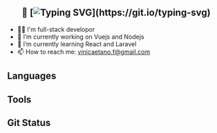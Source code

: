 <div align="center">

## 👋 [![Typing SVG](https://readme-typing-svg.demolab.com?font=&pause=1000&color=F7F7F7&multiline=true&width=215&height=30&lines=Hey%2C+Vinicius+here!)](https://git.io/typing-svg)

</div>

- 👨‍💻 I'm full-stack developor
- 🔭 I’m currently working on Vuejs and Nodejs
- 🌱 I’m currently learning React and Laravel
- 📫 How to reach me: vinicaetano.f@gmail.com

## Languages

## Tools

## Git Status



